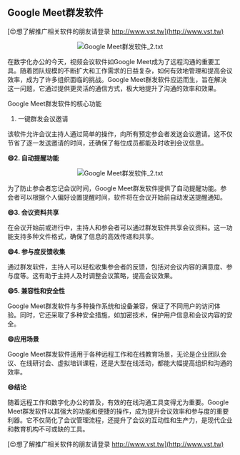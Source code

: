 ## **Google Meet群发软件**

[😍想了解推广相关软件的朋友请登录 http://www.vst.tw](http://www.vst.tw)

 <center><img src="https://vst.tw/MP4/tuiguang/png/3.png" alt="Google Meet群发软件_2.txt"></center>

在数字化办公的今天，视频会议软件如Google Meet成为了远程沟通的重要工具。随着团队规模的不断扩大和工作需求的日益复杂，如何有效地管理和提高会议效率，成为了许多组织面临的挑战。Google Meet群发软件应运而生，旨在解决这一问题，它通过提供更灵活的通信方式，极大地提升了沟通的效率和效果。

Google Meet群发软件的核心功能
1. 一键群发会议邀请

该软件允许会议主持人通过简单的操作，向所有预定参会者发送会议邀请。这不仅节省了逐一发送邀请的时间，还确保了每位成员都能及时收到会议信息。

**😄2. 自动提醒功能**

 <center><img src="https://vst.tw/MP4/tuiguang/png/2.png" alt="Google Meet群发软件_2.txt"></center>

为了防止参会者忘记会议时间，Google Meet群发软件提供了自动提醒功能。参会者可以根据个人偏好设置提醒时间，软件将在会议开始前自动发送提醒通知。

**😄3. 会议资料共享**

在会议开始前或进行中，主持人和参会者可以通过群发软件共享会议资料。这一功能支持多种文件格式，确保了信息的高效传递和共享。

**😄4. 参与度反馈收集**

通过群发软件，主持人可以轻松收集参会者的反馈，包括对会议内容的满意度、参与度等。这有助于主持人及时调整会议策略，提高会议效果。

**😄5. 兼容性和安全性**

Google Meet群发软件与多种操作系统和设备兼容，保证了不同用户的访问体验。同时，它还采取了多种安全措施，如加密技术，保护用户信息和会议内容的安全。

**😄应用场景**

Google Meet群发软件适用于各种远程工作和在线教育场景，无论是企业团队会议、在线研讨会、虚拟培训课程，还是大型在线活动，都能大幅提高组织和沟通的效率。

**😄结论**

随着远程工作和数字化办公的普及，有效的在线沟通工具变得尤为重要。Google Meet群发软件以其强大的功能和便捷的操作，成为提升会议效率和参与度的重要利器。它不仅简化了会议管理流程，还提升了会议的互动性和生产力，是现代企业和教育机构不可或缺的工具。

[😍想了解推广相关软件的朋友请登录 http://www.vst.tw](http://www.vst.tw)




